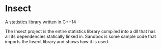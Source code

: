 # Insect
A statistics library written in C++14

The Insect project is the entire statistics library compiled into a dll that has all its dependencies statically linked in. Sandbox is some sample code that imports the Insect library and shows how it is used. 
